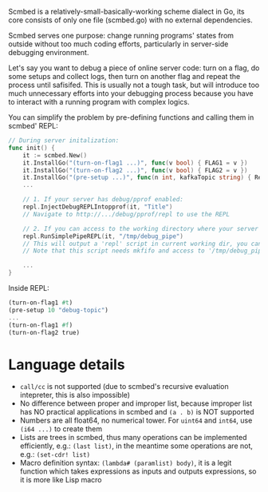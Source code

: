 Scmbed is a relatively-small-basically-working scheme dialect in Go, its core consists of only one file (scmbed.go) with no external dependencies.

Scmbed serves one purpose: change running programs' states from outside without too much coding efforts, particularly in server-side debugging environment.

Let's say you want to debug a piece of online server code: turn on a flag, do some setups and collect logs, then turn on another flag and repeat the process until safisifed.
This is usually not a tough task, but will introduce too much unnecessary efforts into your debugging process because you have to interact with a running program with complex logics.

You can simplify the problem by pre-defining functions and calling them in scmbed' REPL:
```Go
// During server initalization:
func init() {
    it := scmbed.New()
    it.InstallGo("(turn-on-flag1 ...)", func(v bool) { FLAG1 = v })
    it.InstallGo("(turn-on-flag2 ...)", func(v bool) { FLAG2 = v })
    it.InstallGo("(pre-setup ...)", func(n int, kafkaTopic string) { RerouteMsg(n, kafkaTopic) })
    ...

    // 1. If your server has debug/pprof enabled:
    repl.InjectDebugREPLIntopprof(it, "Title")
    // Navigate to http://.../debug/pprof/repl to use the REPL

    // 2. If you can access to the working directory where your server is running in:
    repl.RunSimplePipeREPL(it, "/tmp/debug_pipe")
    // This will output a 'repl' script in current working dir, you can: cd $CWD && ./repl to use the REPL
    // Note that this script needs mkfifo and access to '/tmp/debug_pipe'

    ...
}
```

Inside REPL:
```Scheme
(turn-on-flag1 #t)
(pre-setup 10 "debug-topic")
...
(turn-on-flag1 #f)
(turn-on-flag2 true)
```

# Language details
- `call/cc` is not supported (due to scmbed's recursive evaluation intepreter, this is also impossible)
- No difference between proper and improper list, because improper list has NO practical applications in scmbed and `(a . b)` is NOT supported
- Numbers are all float64, no numerical tower. For `uint64` and `int64`, use `(i64 ...)` to create them
- Lists are trees in scmbed, thus many operations can be implemented efficiently, e.g.: `(last list)`, in the meantime some operations are not, e.g.: `(set-cdr! list)`
- Macro definition syntax: `(lambda# (paramlist) body)`, it is a legit function which takes expressions as inputs and outputs expressions, so it is more like Lisp macro

